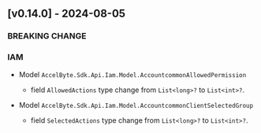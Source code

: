 <a name="v0.14.0"></a>
## [v0.14.0] - 2024-08-05

### BREAKING CHANGE

### IAM

- Model `AccelByte.Sdk.Api.Iam.Model.AccountcommonAllowedPermission`
    - field `AllowedActions` type change from `List<long>?` to `List<int>?`.

- Model `AccelByte.Sdk.Api.Iam.Model.AccountcommonClientSelectedGroup`
    - field `SelectedActions` type change from `List<long>?` to `List<int>?`.